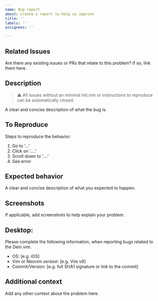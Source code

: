 ```yaml
---
name: Bug report
about: Create a report to help us improve
title: ''
labels: ''
assignees: ''

---
```


## Related Issues

Are there any existing issues or PRs that relate to this problem? If so, link them here.

## Description

> ⚠️ All issues without an minimal init.vim or instructions to reproduce can be automatically closed.

A clear and concise description of what the bug is.


## To Reproduce

Steps to reproduce the behavior:

1. Go to '...'
2. Click on '....'
3. Scroll down to '....'
4. See error

## Expected behavior

A clear and concise description of what you expected to happen.

## Screenshots

If applicable, add screenshots to help explain your problem.

## Desktop:

Please complete the following information, when reporting bugs related to the Dein.vim.

 - OS: [e.g. iOS]
 - Vim or Neovim version: [e.g. Vim v9]
 - Commit/Version: [e.g. full SHA1 signature or link to the commit]

## Additional context

Add any other context about the problem here.
